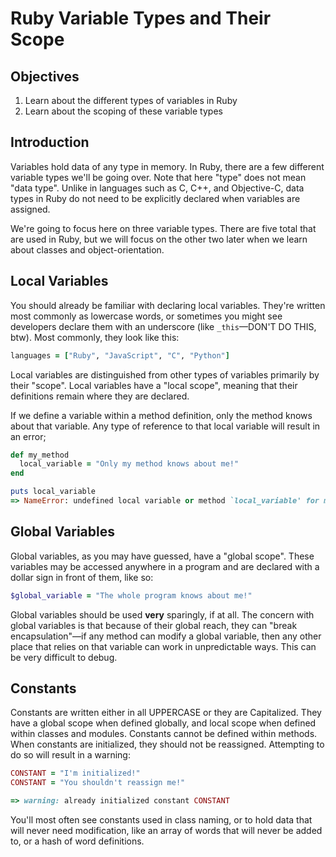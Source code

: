 # Ruby Variable Types and Their Scope

## Objectives

1. Learn about the different types of variables in Ruby
2. Learn about the scoping of these variable types

## Introduction

Variables hold data of any type in memory. In Ruby, there are a few different variable types we'll be going over. Note that here "type" does not mean "data type". Unlike in languages such as C, C++, and Objective-C, data types in Ruby do not need to be explicitly declared when variables are assigned.

We're going to focus here on three variable types. There are five total that are used in Ruby, but we will focus on the other two later when we learn about classes and object-orientation.

## Local Variables

You should already be familiar with declaring local variables. They're written most commonly as lowercase words, or sometimes you might see developers declare them with an underscore (like `_this`––DON'T DO THIS, btw). Most commonly, they look like this:

```ruby
languages = ["Ruby", "JavaScript", "C", "Python"]
```

Local variables are distinguished from other types of variables primarily by their "scope". Local variables have a "local scope", meaning that their definitions remain where they are declared.

If we define a variable within a method definition, only the method knows about that variable. Any type of reference to that local variable will result in an error;

```ruby
def my_method
  local_variable = "Only my method knows about me!"
end

puts local_variable
=> NameError: undefined local variable or method `local_variable' for main:Object
```

## Global Variables

Global variables, as you may have guessed, have a "global scope". These variables may be accessed anywhere in a program and are declared with a dollar sign in front of them, like so:

```ruby
$global_variable = "The whole program knows about me!"
```

Global variables should be used **very** sparingly, if at all. The concern with global variables is that because of their global reach, they can "break encapsulation"—if any method can modify a global variable, then any other place that relies on that variable can work in unpredictable ways. This can be very difficult to debug.

## Constants

Constants are written either in all UPPERCASE or they are Capitalized. They have a global scope when defined globally, and local scope when defined within classes and modules. Constants cannot be defined within methods. When constants are initialized, they should not be reassigned. Attempting to do so will result in a warning:

```ruby
CONSTANT = "I'm initialized!"
CONSTANT = "You shouldn't reassign me!"

=> warning: already initialized constant CONSTANT
```

You'll most often see constants used in class naming, or to hold data that will never need modification, like an array of words that will never be added to, or a hash of word definitions.
